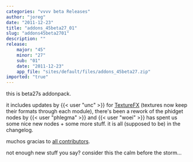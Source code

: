 ```yaml
---
categories: "vvvv beta Releases"
author: "joreg"
date: "2011-12-23"
title: "addons_45beta27_01"
slug: "addons45beta2701"
description: ""
release: 
    major: "45"
    minor: "27"
    sub: "01"
    date: "2011-12-23"
    app_file: "sites/default/files/addons_45beta27.zip"
imported: "true"
---
```



this is beta27s addonpack. 

it includes updates by {{< user "unc" >}} for [TextureFX](https://betadocs.vvvv.org/topics/graphics/direct3d-9/texture/video-effects-(texturefx).html) (textures now keep their formats through each module), there's been a rework of the phidget nodes by {{< user "phlegma" >}} and {{< user "woei" >}} has spent us some nice new nodes + some more stuff. it is all (supposed to be) in the changelog. 

muchos gracias to [all contributors](https://github.com/vvvv/vvvv-sdk/contributors). 

not enough new stuff you say? consider this the calm before the storm...